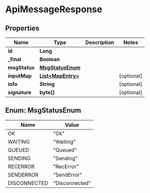 
# ApiMessageResponse

## Properties
Name | Type | Description | Notes
------------ | ------------- | ------------- | -------------
**id** | **Long** |  | 
**_final** | **Boolean** |  | 
**msgStatus** | [**MsgStatusEnum**](#MsgStatusEnum) |  | 
**inputMap** | [**List&lt;MapEntry&gt;**](MapEntry.md) |  |  [optional]
**info** | **String** |  |  [optional]
**signature** | **byte[]** |  |  [optional]


<a name="MsgStatusEnum"></a>
## Enum: MsgStatusEnum
Name | Value
---- | -----
OK | &quot;Ok&quot;
WAITING | &quot;Waiting&quot;
QUEUED | &quot;Queued&quot;
SENDING | &quot;Sending&quot;
RECERROR | &quot;RecError&quot;
SENDERROR | &quot;SendError&quot;
DISCONNECTED | &quot;Disconnected&quot;



